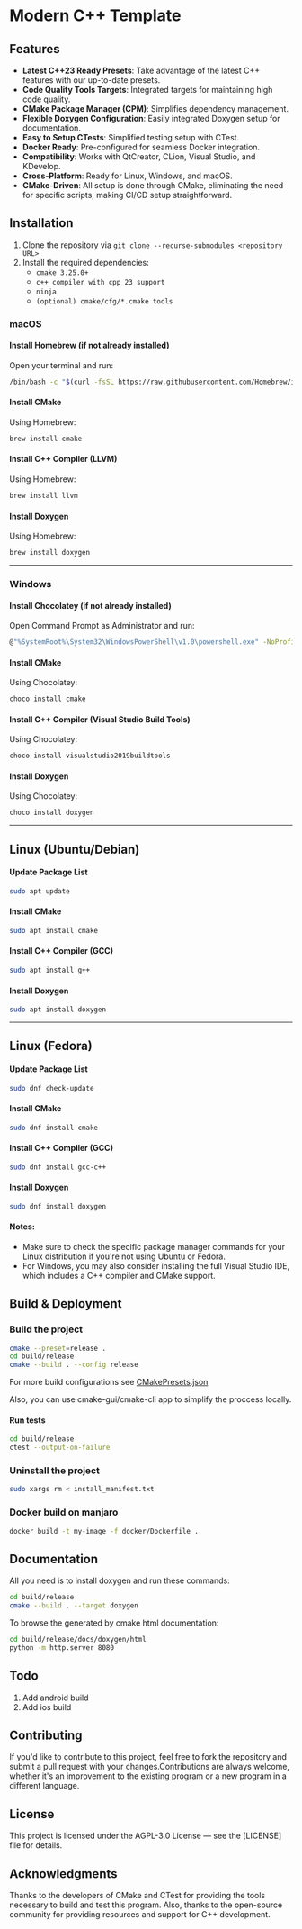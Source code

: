 # Modern C++ Template

## Features
- **Latest C++23 Ready Presets**: Take advantage of the latest C++ features with our up-to-date presets.
- **Code Quality Tools Targets**: Integrated targets for maintaining high code quality.
- **CMake Package Manager (CPM)**: Simplifies dependency management.
- **Flexible Doxygen Configuration**: Easily integrated Doxygen setup for documentation.
- **Easy to Setup CTests**: Simplified testing setup with CTest.
- **Docker Ready**: Pre-configured for seamless Docker integration.
- **Compatibility**: Works with QtCreator, CLion, Visual Studio, and KDevelop.
- **Cross-Platform**: Ready for Linux, Windows, and macOS.
- **CMake-Driven**: All setup is done through CMake, eliminating the need for specific scripts, making CI/CD setup straightforward.

## Installation

1. Clone the repository via `git clone --recurse-submodules <repository URL>`
2. Install the required dependencies:
    - `cmake 3.25.0+`
    - `c++ compiler with cpp 23 support`
    - `ninja`
    - `(optional) cmake/cfg/*.cmake tools`
     
### macOS

#### Install Homebrew (if not already installed)
Open your terminal and run:
```bash
/bin/bash -c "$(curl -fsSL https://raw.githubusercontent.com/Homebrew/install/HEAD/install.sh)"
```

#### Install CMake
Using Homebrew:
```bash
brew install cmake
```

#### Install C++ Compiler (LLVM)
Using Homebrew:
```bash
brew install llvm
```

#### Install Doxygen
Using Homebrew:
```bash
brew install doxygen
```

---

### Windows

#### Install Chocolatey (if not already installed)
Open Command Prompt as Administrator and run:
```bash
@"%SystemRoot%\System32\WindowsPowerShell\v1.0\powershell.exe" -NoProfile -InputFormat None -ExecutionPolicy Bypass -Command "iex ((New-Object System.Net.WebClient).DownloadString('https://chocolatey.org/install.ps1'))" && SET "PATH=%PATH%;%ALLUSERSPROFILE%\chocolatey\bin"
```

#### Install CMake
Using Chocolatey:
```bash
choco install cmake
```

#### Install C++ Compiler (Visual Studio Build Tools)
Using Chocolatey:
```bash
choco install visualstudio2019buildtools
```

#### Install Doxygen
Using Chocolatey:
```bash
choco install doxygen
```

---

## Linux (Ubuntu/Debian)

#### Update Package List
```bash
sudo apt update
```

#### Install CMake
```bash
sudo apt install cmake
```

#### Install C++ Compiler (GCC)
```bash
sudo apt install g++
```

#### Install Doxygen
```bash
sudo apt install doxygen
```

---

## Linux (Fedora)

#### Update Package List
```bash
sudo dnf check-update
```

#### Install CMake
```bash
sudo dnf install cmake
```

#### Install C++ Compiler (GCC)
```bash
sudo dnf install gcc-c++
```

#### Install Doxygen
```bash
sudo dnf install doxygen
```

#### Notes:
- Make sure to check the specific package manager commands for your Linux distribution if you're not using Ubuntu or Fedora.
- For Windows, you may also consider installing the full Visual Studio IDE, which includes a C++ compiler and CMake support.

## Build & Deployment

### Build the project 

```bash
cmake --preset=release .
cd build/release
cmake --build . --config release
```
For more build configurations see [CMakePresets.json](CMakePresets.json)

Also, you can use cmake-gui/cmake-cli app to simplify the proccess locally.

#### Run tests

```bash
cd build/release
ctest --output-on-failure
```

### Uninstall the project

```bash
sudo xargs rm < install_manifest.txt
```

### Docker build on manjaro

```bash
docker build -t my-image -f docker/Dockerfile .
```

## Documentation

All you need is to install doxygen and run these commands:
```bash
cd build/release
cmake --build . --target doxygen
```

To browse the generated by cmake html documentation:
```bash
cd build/release/docs/doxygen/html
python -m http.server 8080
```

## Todo
1. Add android build
2. Add ios build

## Contributing

If you'd like to contribute to this project, feel free to fork the repository and submit a pull request with your
changes.Contributions are always welcome, whether it's an improvement to the existing program or a new program in a
different language.

## License

This project is licensed under the AGPL-3.0 License — see the [LICENSE] file for details.

## Acknowledgments

Thanks to the developers of CMake and CTest for providing the tools necessary to build and test this program. Also,
thanks to the open-source community for providing resources and support for C++ development.

